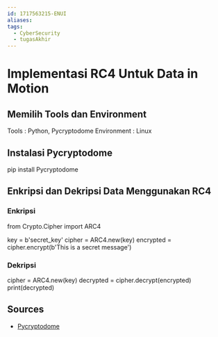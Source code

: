 ```yaml
---
id: 1717563215-ENUI
aliases: 
tags:
  - CyberSecurity
  - tugasAkhir
---
```


# Implementasi RC4 Untuk Data in Motion 
## Memilih Tools dan Environment 
Tools : Python, Pycryptodome
Environment : Linux 
## Instalasi Pycryptodome
pip install Pycryptodome
## Enkripsi dan Dekripsi Data Menggunakan RC4 
### Enkripsi 
from Crypto.Cipher import ARC4

key = b'secret_key'
cipher = ARC4.new(key)
encrypted = cipher.encrypt(b'This is a secret message')
### Dekripsi

cipher = ARC4.new(key)
decrypted = cipher.decrypt(encrypted)
print(decrypted)
## Sources 
- [Pycryptodome](https://pycryptodome.readthedocs.io/en/latest/)
